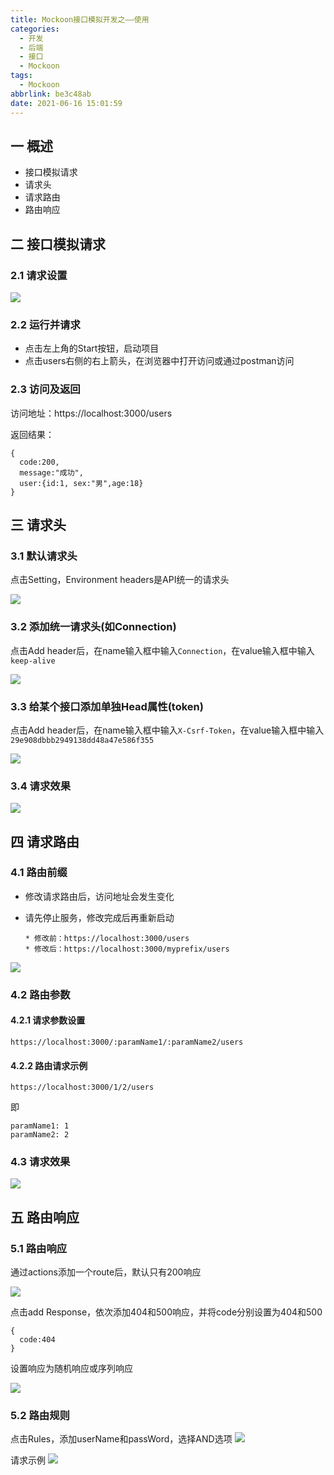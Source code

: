 ```yaml
---
title: Mockoon接口模拟开发之——使用
categories:
  - 开发
  - 后端
  - 接口
  - Mockoon
tags:
  - Mockoon
abbrlink: be3c48ab
date: 2021-06-16 15:01:59
---
```

## 一 概述

* 接口模拟请求
* 请求头
* 请求路由
*  路由响应

<!--more-->

## 二 接口模拟请求

### 2.1 请求设置

![][1]

### 2.2 运行并请求

* 点击左上角的Start按钮，启动项目
* 点击users右侧的右上箭头，在浏览器中打开访问或通过postman访问

### 2.3 访问及返回

访问地址：https://localhost:3000/users

返回结果：

```
{
  code:200,
  message:"成功",
  user:{id:1, sex:"男",age:18}
}
```
## 三 请求头

### 3.1 默认请求头

点击Setting，Environment headers是API统一的请求头

![][2]

### 3.2 添加统一请求头(如Connection)

点击Add header后，在name输入框中输入`Connection`，在value输入框中输入`keep-alive`

![][3]

### 3.3 给某个接口添加单独Head属性(token)

点击Add header后，在name输入框中输入`X-Csrf-Token`，在value输入框中输入`29e908dbbb2949138dd48a47e586f355`

![][4]

### 3.4 请求效果
![][5]

## 四 请求路由

### 4.1 路由前缀 

* 修改请求路由后，访问地址会发生变化

* 请先停止服务，修改完成后再重新启动

  ```
  * 修改前：https://localhost:3000/users
  * 修改后：https://localhost:3000/myprefix/users
  ```

![][6]

### 4.2 路由参数

#### 4.2.1 请求参数设置

```
https://localhost:3000/:paramName1/:paramName2/users
```

#### 4.2.2 路由请求示例

```
https://localhost:3000/1/2/users
```

即

```
paramName1: 1
paramName2: 2
```

### 4.3 请求效果

![][7]

## 五 路由响应

### 5.1 路由响应

通过actions添加一个route后，默认只有200响应

![][8]

点击add Response，依次添加404和500响应，并将code分别设置为404和500

```
{
  code:404
}
```

设置响应为随机响应或序列响应

![][9]

### 5.2 路由规则

点击Rules，添加userName和passWord，选择AND选项
![][10]

请求示例
![][11]



[1]:https://cdn.jsdelivr.net/gh/PGzxc/CDN@master/blog-api/mockoon-api-request-user-sample.png
[2]:https://cdn.jsdelivr.net/gh/PGzxc/CDN@master/blog-api/mockoon-head-setting-default.png
[3]:https://cdn.jsdelivr.net/gh/PGzxc/CDN@master/blog-api/mockoon-head-common-add-connection.png
[4]:https://cdn.jsdelivr.net/gh/PGzxc/CDN@master/blog-api/mockoon-head-api-add-token.png
[5]:https://cdn.jsdelivr.net/gh/PGzxc/CDN@master/blog-api/mockoon-head-request-response.gif
[6]:https://cdn.jsdelivr.net/gh/PGzxc/CDN@master/blog-api/mockoon-route-add-request.png
[7]:https://cdn.jsdelivr.net/gh/PGzxc/CDN@master/blog-api/mockoon-route-params-sample.png
[8]:https://cdn.jsdelivr.net/gh/PGzxc/CDN@master/blog-api/mockoon-route-add-one-200.png
[9]:https://cdn.jsdelivr.net/gh/PGzxc/CDN@master/blog-api/mockoon-route-response-random-sequen.png
[10]:https://cdn.jsdelivr.net/gh/PGzxc/CDN@master/blog-api/mockoon-route-rules-setting.png
[11]:https://cdn.jsdelivr.net/gh/PGzxc/CDN@master/blog-api/mockoon-route-rules-sample.png